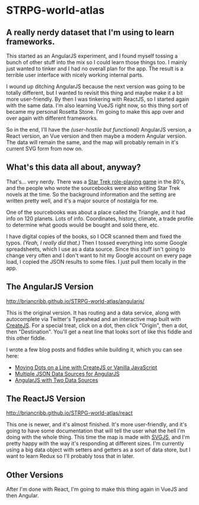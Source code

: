 # STRPG-world-atlas
## A really nerdy dataset that I'm using to learn frameworks.
This started as an AngularJS experiment, and I found myself tossing a bunch of other stuff into the mix so I could learn those things too. I mainly just wanted to tinker and I had no overall plan for the app. The result is a terrible user interface with nicely working internal parts.

I wound up ditching AngularJS because the next version was going to be totally different, but I wanted to revisit this thing and maybe make it a bit more user-friendly. By then I was tinkering with ReactJS, so I started again with the same data. I'm also learning VueJS right now, so this thing sort of became my personal Rosetta Stone. I'm going to make this app over and over again with different frameworks.

So in the end, I'll have the <em>(user-hostile but functional)</em> AngularJS version, a React version, an Vue version and then maybe a modern Angular version. The data will remain the same, and the map will probably remain in it's current SVG form from now on.

## What's this data all about, anyway?
That's... very nerdy. There was a <a target="_blank" href="https://en.wikipedia.org/wiki/Star_Trek:_The_Role_Playing_Game">Star Trek role-playing game</a> in the 80's, and the people who wrote the sourcebooks were also writing Star Trek novels at the time. So the background information and the setting are written pretty well, and it's a major source of nostalgia for me.

One of the sourcebooks was about a place called the Triangle, and it had info on 120 planets. Lots of info. Coordinates, history, climate, a trade profile to determine what goods would be bought and sold there, etc.

I have digital copies of the books, so I OCR scanned them and fixed the typos. <em>(Yeah, I really did that.)</em> Then I tossed everything into some Google spreadsheets, which I use as a data source. Since this stuff isn't going to change very often and I don't want to hit my Google account on every page load, I copied the JSON results to some files. I just pull them locally in the app.

## The AngularJS Version

<a target="_blank" href="http://briancribb.github.io/STRPG-world-atlas/angularjs/">http://briancribb.github.io/STRPG-world-atlas/angularjs/</a>

This is the original version. It has routing and a data service, along with autocomplete via Twitter's Typeahead and an interactive map built with <a target="_blank" href="https://createjs.com/">CreateJS</a>. For a special treat, click on a dot, then click "Origin", then a dot, then "Destination". You'll get a neat line that looks sort of like this fiddle and this other fiddle.

I wrote a few blog posts and fiddles while building it, which you can see here:
* <a target="_blank" href="http://www.themightycribb.com/moving-dots-on-a-line-with-createjs-or-vanilla-javascript/">Moving Dots on a Line with CreateJS or Vanilla JavaScript</a>
* <a target="_blank" href="http://www.themightycribb.com/moving-dots-on-a-line-with-createjs-or-vanilla-javascript/">Multiple JSON Data Sources for AngularJS</a>
* <a target="_blank" href="https://jsfiddle.net/ov165dvc/">AngularJS with Two Data Sources</a>

## The ReactJS Version
<a target="_blank" href="http://briancribb.github.io/STRPG-world-atlas/react/">http://briancribb.github.io/STRPG-world-atlas/react</a>

This one is newer, and it's almost finished. It's more user-friendly, and it's going to have some documentation that will tell the user what the hell I'm doing with the whole thing. This time the map is made with <a target="_blank" href="http://svgjs.com/">SVGJS</a>, and I'm pretty happy with the way it's responding at different sizes. I'm currently using a big data object with setters and getters as a sort of data store, but I want to learn Redux so I'll probably toss that in later.

## Other Versions

After I'm done with React, I'm going to make this thing again in VueJS and then Angular.
